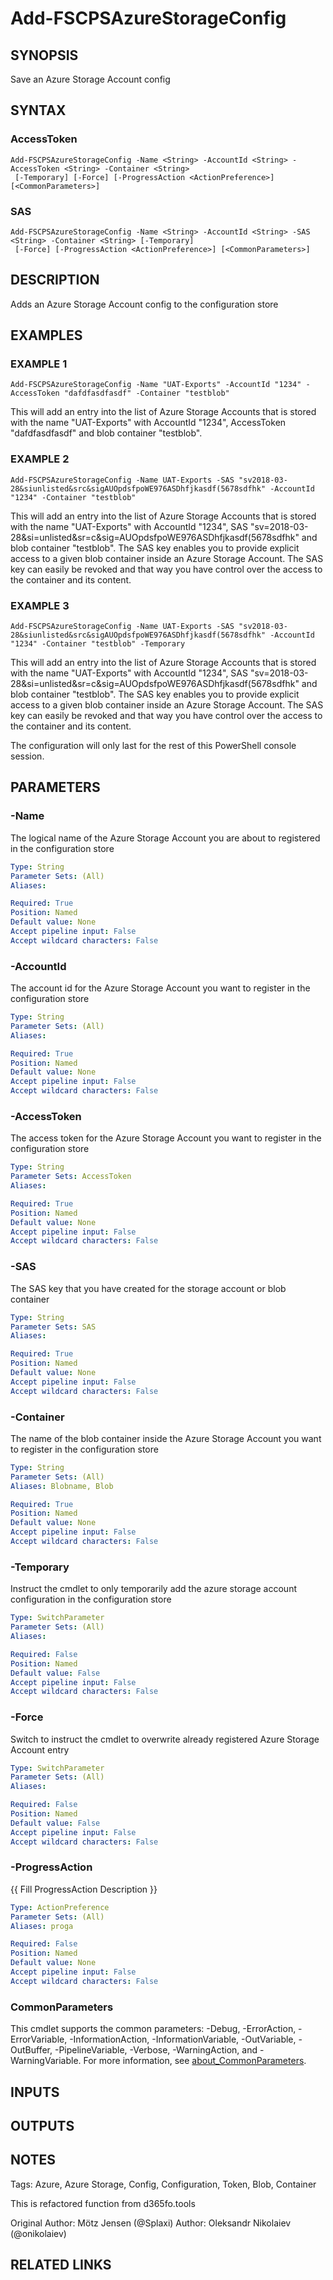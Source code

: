 ﻿---
external help file: fscps.tools-help.xml
Module Name: fscps.tools
online version:
schema: 2.0.0
---

# Add-FSCPSAzureStorageConfig

## SYNOPSIS
Save an Azure Storage Account config

## SYNTAX

### AccessToken
```
Add-FSCPSAzureStorageConfig -Name <String> -AccountId <String> -AccessToken <String> -Container <String>
 [-Temporary] [-Force] [-ProgressAction <ActionPreference>] [<CommonParameters>]
```

### SAS
```
Add-FSCPSAzureStorageConfig -Name <String> -AccountId <String> -SAS <String> -Container <String> [-Temporary]
 [-Force] [-ProgressAction <ActionPreference>] [<CommonParameters>]
```

## DESCRIPTION
Adds an Azure Storage Account config to the configuration store

## EXAMPLES

### EXAMPLE 1
```
Add-FSCPSAzureStorageConfig -Name "UAT-Exports" -AccountId "1234" -AccessToken "dafdfasdfasdf" -Container "testblob"
```

This will add an entry into the list of Azure Storage Accounts that is stored with the name "UAT-Exports" with AccountId "1234", AccessToken "dafdfasdfasdf" and blob container "testblob".

### EXAMPLE 2
```
Add-FSCPSAzureStorageConfig -Name UAT-Exports -SAS "sv2018-03-28&siunlisted&src&sigAUOpdsfpoWE976ASDhfjkasdf(5678sdfhk" -AccountId "1234" -Container "testblob"
```

This will add an entry into the list of Azure Storage Accounts that is stored with the name "UAT-Exports" with AccountId "1234", SAS "sv=2018-03-28&si=unlisted&sr=c&sig=AUOpdsfpoWE976ASDhfjkasdf(5678sdfhk" and blob container "testblob".
The SAS key enables you to provide explicit access to a given blob container inside an Azure Storage Account.
The SAS key can easily be revoked and that way you have control over the access to the container and its content.

### EXAMPLE 3
```
Add-FSCPSAzureStorageConfig -Name UAT-Exports -SAS "sv2018-03-28&siunlisted&src&sigAUOpdsfpoWE976ASDhfjkasdf(5678sdfhk" -AccountId "1234" -Container "testblob" -Temporary
```

This will add an entry into the list of Azure Storage Accounts that is stored with the name "UAT-Exports" with AccountId "1234", SAS "sv=2018-03-28&si=unlisted&sr=c&sig=AUOpdsfpoWE976ASDhfjkasdf(5678sdfhk" and blob container "testblob".
The SAS key enables you to provide explicit access to a given blob container inside an Azure Storage Account.
The SAS key can easily be revoked and that way you have control over the access to the container and its content.

The configuration will only last for the rest of this PowerShell console session.

## PARAMETERS

### -Name
The logical name of the Azure Storage Account you are about to registered in the configuration store

```yaml
Type: String
Parameter Sets: (All)
Aliases:

Required: True
Position: Named
Default value: None
Accept pipeline input: False
Accept wildcard characters: False
```

### -AccountId
The account id for the Azure Storage Account you want to register in the configuration store

```yaml
Type: String
Parameter Sets: (All)
Aliases:

Required: True
Position: Named
Default value: None
Accept pipeline input: False
Accept wildcard characters: False
```

### -AccessToken
The access token for the Azure Storage Account you want to register in the configuration store

```yaml
Type: String
Parameter Sets: AccessToken
Aliases:

Required: True
Position: Named
Default value: None
Accept pipeline input: False
Accept wildcard characters: False
```

### -SAS
The SAS key that you have created for the storage account or blob container

```yaml
Type: String
Parameter Sets: SAS
Aliases:

Required: True
Position: Named
Default value: None
Accept pipeline input: False
Accept wildcard characters: False
```

### -Container
The name of the blob container inside the Azure Storage Account you want to register in the configuration store

```yaml
Type: String
Parameter Sets: (All)
Aliases: Blobname, Blob

Required: True
Position: Named
Default value: None
Accept pipeline input: False
Accept wildcard characters: False
```

### -Temporary
Instruct the cmdlet to only temporarily add the azure storage account configuration in the configuration store

```yaml
Type: SwitchParameter
Parameter Sets: (All)
Aliases:

Required: False
Position: Named
Default value: False
Accept pipeline input: False
Accept wildcard characters: False
```

### -Force
Switch to instruct the cmdlet to overwrite already registered Azure Storage Account entry

```yaml
Type: SwitchParameter
Parameter Sets: (All)
Aliases:

Required: False
Position: Named
Default value: False
Accept pipeline input: False
Accept wildcard characters: False
```

### -ProgressAction
{{ Fill ProgressAction Description }}

```yaml
Type: ActionPreference
Parameter Sets: (All)
Aliases: proga

Required: False
Position: Named
Default value: None
Accept pipeline input: False
Accept wildcard characters: False
```

### CommonParameters
This cmdlet supports the common parameters: -Debug, -ErrorAction, -ErrorVariable, -InformationAction, -InformationVariable, -OutVariable, -OutBuffer, -PipelineVariable, -Verbose, -WarningAction, and -WarningVariable. For more information, see [about_CommonParameters](http://go.microsoft.com/fwlink/?LinkID=113216).

## INPUTS

## OUTPUTS

## NOTES
Tags: Azure, Azure Storage, Config, Configuration, Token, Blob, Container

This is refactored function from d365fo.tools

Original Author: Mötz Jensen (@Splaxi)
Author: Oleksandr Nikolaiev (@onikolaiev)

## RELATED LINKS
